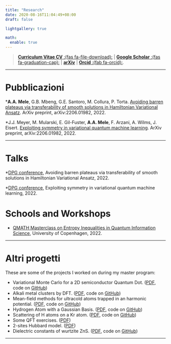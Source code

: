 ```yaml
---
title: "Research"
date: 2020-08-16T11:04:49+08:00
draft: false

lightgallery: true

math:
  enable: true
---
```



>
> [**Curriculum Vitae CV** :(fas fa-file-download):](/documents/CV_AntonioAnnaMele.pdf) | [**Google Scholar** :(fas fa-graduation-cap):](https://scholar.google.com/citations?user=_kWrHQwAAAAJ&hl=en&oi=sra) | [**arXiv**](https://arxiv.org/search/quant-ph?searchtype=author&query=Mele%2C+A+A) | [**Orcid** :(fab fa-orcid):](https://orcid.org/0000-0002-1009-7331).

 
---




# Pubblicazioni


***A.A. Mele**, G.B. Mbeng, G.E. Santoro, M. Collura, P. Torta. [Avoiding barren plateaus via transferability of smooth solutions in Hamiltonian Variational Ansatz](https://arxiv.org/abs/2206.01982). ArXiv preprint, arXiv:2206.01982, 2022.

*J.J. Meyer, M. Mularski, E. Gil-Fuster, **A.A. Mele**, F. Arzani, A. Wilms, J. Eisert. [Exploiting symmetry in variational quantum machine learning](https://arxiv.org/abs/2205.06217). ArXiv preprint, arXiv:2206.01982, 2022.

---

# Talks
*[DPG conference](https://regensburg22.dpg-tagungen.de/index.html?set_language=en), Avoiding barren plateaus via transferability of smooth solutions in Hamiltonian Variational Ansatz, 2022.

*[DPG conference](https://regensburg22.dpg-tagungen.de/index.html?set_language=en), Exploiting symmetry in variational quantum machine learning, 2022.

# Schools and Workshops
* [QMATH Masterclass on Entropy Inequalities in Quantum Information Science](https://indico.nbi.ku.dk/event/1317/), University of Copenhagen, 2022.

---

# Altri progetti
These are some of the projects I worked on during my master program:
*  Variational Monte Carlo for a 2D semiconductor Quantum Dot. ([PDF](/documents/computational_5.pdf), code on [GitHub](https://github.com/AntMele/Variational-Monte-Carlo-for-a-2D-semiconductor-Quantum-Dot))
*  Alkali metal clusters by DFT. ([PDF](/documents/computational_4.pdf), code on [GitHub](https://github.com/AntMele/Alkali-metal-clusters-by-DFT))
*  Mean-field methods for ultracold atoms trapped in an harmonic potential. ([PDF](/documents/computational_3.pdf), code on [GitHub](https://github.com/AntMele/Mean-field-methods-for-ultracold-atoms-trapped-in-an-harmonic-potential))
* Hydrogen Atom with a Gaussian Basis. ([PDF](/documents/computational_2.pdf), code on [GitHub](https://github.com/AntMele/Hydrogen-Atom-with-a-Gaussian-Basis))
* Scattering of H atoms on a Kr atom. ([PDF](/documents/computational_I.pdf), code on [GitHub](https://github.com/AntMele/Scattering-of-H-atoms-on-a-Kr-atom))
* Some QFT exercises.  ([PDF](/documents/QFTexercises_AntonioMele.pdf)) 
* 2-sites Hubbard model. ([PDF](/documents/QMS1_AntonioAnnaMele.pdf)) 
* Dielectric constants of wurtzite ZnS. ([PDF](/documents/ZnS_Wurtzite_AntonioAnnaMele.pdf), code on [GitHub](https://github.com/AntMele/Dielectric-constants-of-wurtzite-ZnS))

---